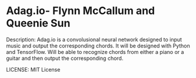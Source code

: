 # Adag.io- Flynn McCallum and Queenie Sun

Description:
Adag.io is a convolusional neural network designed to input music and output the corresponding chords. 
It will be designed with Python and TensorFlow. Will be able to recognize chords from either a piano or a 
guitar and then output the corresponding chord. 

LICENSE: MIT License


